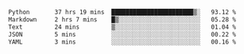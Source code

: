 <!--START_SECTION:waka-->

```txt
Python       37 hrs 19 mins  ███████████████████████▒░   93.12 %
Markdown     2 hrs 7 mins    █▒░░░░░░░░░░░░░░░░░░░░░░░   05.28 %
Text         24 mins         ▒░░░░░░░░░░░░░░░░░░░░░░░░   01.04 %
JSON         5 mins          ░░░░░░░░░░░░░░░░░░░░░░░░░   00.22 %
YAML         3 mins          ░░░░░░░░░░░░░░░░░░░░░░░░░   00.16 %
```

<!--END_SECTION:waka-->

